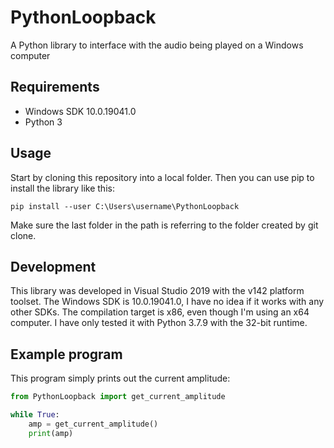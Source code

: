 # PythonLoopback
A Python library to interface with the audio being played on a Windows computer

## Requirements
- Windows SDK 10.0.19041.0
- Python 3

## Usage
Start by cloning this repository into a local folder. Then you can use pip to install the library like this:
```
pip install --user C:\Users\username\PythonLoopback
```
Make sure the last folder in the path is referring to the folder created by git clone.

## Development
This library was developed in Visual Studio 2019 with the v142 platform toolset. The Windows SDK is 10.0.19041.0, I have no idea if it works with any other SDKs. The compilation target is x86, even though I'm using an x64 computer. I have only tested it with Python 3.7.9 with the 32-bit runtime.

## Example program
This program simply prints out the current amplitude:
```python
from PythonLoopback import get_current_amplitude

while True:
    amp = get_current_amplitude()
    print(amp)
```
